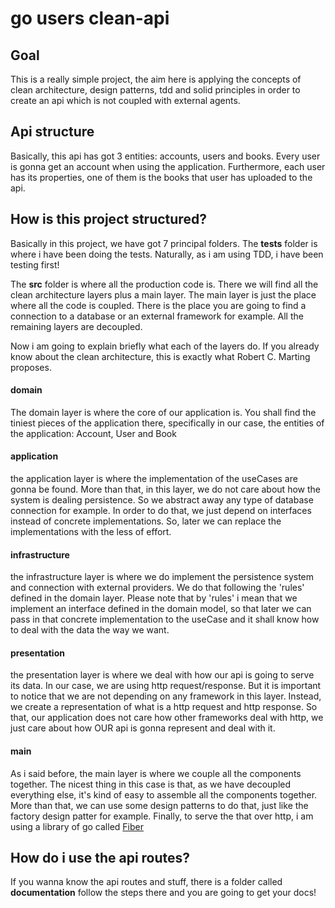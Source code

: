 # go users clean-api

## Goal
This is a really simple project, the aim here is applying the concepts of clean architecture, design patterns,
tdd and solid principles in order to create an api which is not coupled with external agents. 


## Api structure
Basically, this api has got 3 entities: accounts, users and books. Every user is gonna get an account 
when using the application. Furthermore, each user has its properties, one of them is the books that user 
has uploaded to the api.


## How is this project structured?
Basically in this project, we have got 7 principal folders. The __tests__ folder is where i have been doing the 
tests. Naturally, as i am using TDD, i have been testing first!

The __src__ folder is where all the production code is. There we will find all the clean architecture layers plus
a main layer. The main layer is just the place where all the code is coupled. There is the place you are going 
to find a connection to a database or an external framework for example. All the remaining layers are decoupled. 

Now i am going to explain briefly what each of the layers do. If you already know about the clean architecture, this is exactly what Robert C. Marting proposes. 

#### domain
The domain layer is where the core of our application is. You shall find the tiniest pieces of the application 
there, specifically in our case, the entities of the application: Account, User and Book

#### application
the application layer is where the implementation of the useCases are gonna be found. More than that, in this
layer, we do not care about how the system is dealing persistence. So we abstract away any type of database connection for example. In order to do that, we just depend on interfaces instead of concrete implementations. So, later we can replace the implementations with the less of effort.

#### infrastructure
the infrastructure layer is where we do implement the persistence system and connection with external providers. We do that following the 'rules' defined in the domain layer. Please note that by 'rules' i mean that we implement an interface defined in the domain model, so that later we can pass in that concrete implementation to the useCase and it shall know how to deal with the data the way we want.

#### presentation
the presentation layer is where we deal with how our api is going to serve its data. In our case, we are using http request/response. But it is important to notice that we are not depending on any framework in this layer. Instead, we create a representation of what is a http request and http response. So that, our application does not care how other frameworks deal with http, we just care about how OUR api is gonna represent and deal with it. 

#### main
As i said before, the main layer is where we couple all the components together. The nicest thing in this case is that, as we have decoupled everything else, it's kind of easy to assemble all the components together. More than that, we can use some design patterns to do that, just like the factory  design patter for example. 
Finally, to serve the that over http, i am using a library of go called [Fiber](https://gofiber.io/)


## How do i use the api routes?
If you wanna know the api routes and stuff, there is a folder called __documentation__ follow the steps there and you are going to
get your docs!
